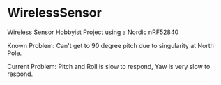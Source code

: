# WirelessSensor
Wireless Sensor Hobbyist Project using a Nordic nRF52840

Known Problem:  Can't get to 90 degree pitch due to 
singularity at North Pole.

Current Problem: Pitch and Roll is slow to respond, Yaw is
very slow to respond.



